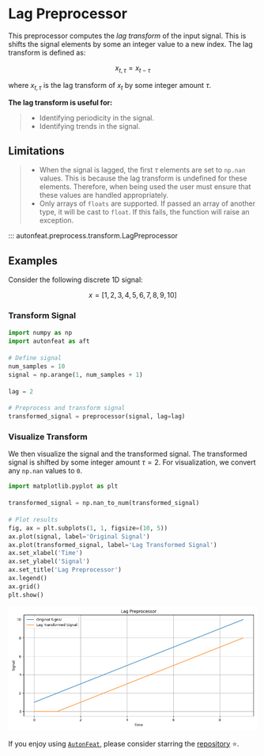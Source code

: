 <!-- 
Author(s): Dhruv Srikanth
Email(s): dsrikant (at) andrew (dot) cmu (dot) edu
Acknowledgements:
Copyright (c) 2023 Carnegie Mellon University, Auton Lab
This code is subject to the license terms contained in the code repo.
-->

# Lag Preprocessor

This preprocessor computes the *lag transform* of the input signal. This is shifts the signal elements by some an integer value to a new index. The lag transform is defined as:

$$
x_{t, \tau} = x_{t - \tau}
$$

where $x_{t, \tau}$ is the lag transform of $x_t$ by some integer amount $\tau$.

**The lag transform is useful for:**

> - Identifying periodicity in the signal.
> - Identifying trends in the signal.


## Limitations

> - When the signal is lagged, the first $\tau$ elements are set to `np.nan` values. This is because the lag transform is undefined for these elements. Therefore, when being used the user must ensure that these values are handled appropriately.
> - Only arrays of `floats` are supported. If passed an array of another type, it will be cast to `float`. If this fails, the function will raise an exception.

::: autonfeat.preprocess.transform.LagPreprocessor

## Examples

Consider the following discrete 1D signal:

$$
x = [1, 2, 3, 4, 5, 6, 7, 8, 9, 10]
$$


### Transform Signal

```python
import numpy as np
import autonfeat as aft

# Define signal
num_samples = 10
signal = np.arange(1, num_samples + 1)

lag = 2

# Preprocess and transform signal
transformed_signal = preprocessor(signal, lag=lag)
```

### Visualize Transform

We then visualize the signal and the transformed signal. The transformed signal is shifted by some integer amount $\tau = 2$. For visualization, we convert any `np.nan` values to `0`.


```python
import matplotlib.pyplot as plt

transformed_signal = np.nan_to_num(transformed_signal)

# Plot results
fig, ax = plt.subplots(1, 1, figsize=(10, 5))
ax.plot(signal, label='Original Signal')
ax.plot(transformed_signal, label='Lag Transformed Signal')
ax.set_xlabel('Time')
ax.set_ylabel('Signal')
ax.set_title('Lag Preprocessor')
ax.legend()
ax.grid()
plt.show()
```

![Lag](../../../assets/lag_f_visualize.png)


If you enjoy using [`AutonFeat`](../../../index.md), please consider starring the [repository](https://github.com/autonlab/AutonFeat) ⭐️.